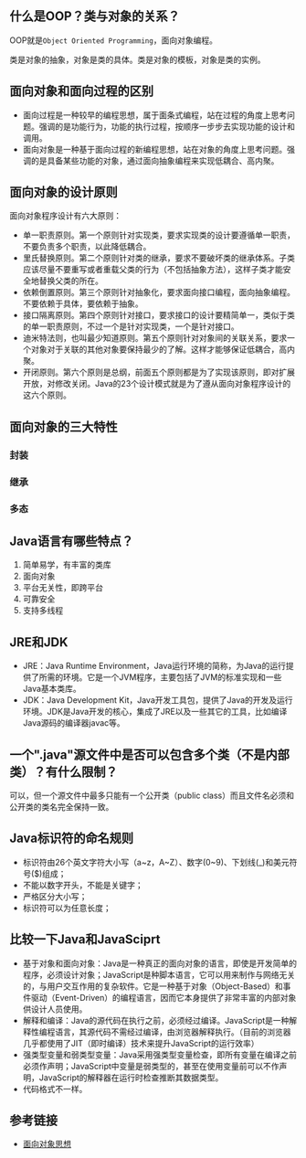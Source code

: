 <!--
date: 2021-05-04T22:34:12+08:00
lastmod: 2021-05-04T22:34:12+08:00
-->
## 什么是OOP？类与对象的关系？

OOP就是`Object Oriented Programming`，面向对象编程。

类是对象的抽象，对象是类的具体。类是对象的模板，对象是类的实例。

## 面向对象和面向过程的区别

* 面向过程是一种较早的编程思想，属于面条式编程，站在过程的角度上思考问题。强调的是功能行为，功能的执行过程，按顺序一步步去实现功能的设计和调用。
* 面向对象是一种基于面向过程的新编程思想，站在对象的角度上思考问题。强调的是具备某些功能的对象，通过面向抽象编程来实现低耦合、高内聚。

## 面向对象的设计原则

面向对象程序设计有六大原则：

* 单一职责原则。第一个原则针对实现类，要求实现类的设计要遵循单一职责，不要负责多个职责，以此降低耦合。
* 里氏替换原则。第二个原则针对类的继承，要求不要破坏类的继承体系。子类应该尽量不要重写或者重载父类的行为（不包括抽象方法），这样子类才能安全地替换父类的所在。
* 依赖倒置原则。第三个原则针对抽象化，要求面向接口编程，面向抽象编程。不要依赖于具体，要依赖于抽象。
* 接口隔离原则。第四个原则针对接口，要求接口的设计要精简单一，类似于类的单一职责原则，不过一个是针对实现类，一个是针对接口。
* 迪米特法则，也叫最少知道原则。第五个原则针对对象间的关联关系，要求一个对象对于关联的其他对象要保持最少的了解。这样才能够保证低耦合，高内聚。
* 开闭原则。第六个原则是总纲，前面五个原则都是为了实现该原则，即对扩展开放，对修改关闭。Java的23个设计模式就是为了遵从面向对象程序设计的这六个原则。

## 面向对象的三大特性

### 封装



### 继承



### 多态


## Java语言有哪些特点？

1. 简单易学，有丰富的类库
2. 面向对象
3. 平台无关性，即跨平台
4. 可靠安全
5. 支持多线程

## JRE和JDK

* JRE：Java Runtime Environment，Java运行环境的简称，为Java的运行提供了所需的环境。它是一个JVM程序，主要包括了JVM的标准实现和一些Java基本类库。
* JDK：Java Development Kit，Java开发工具包，提供了Java的开发及运行环境。JDK是Java开发的核心，集成了JRE以及一些其它的工具，比如编译Java源码的编译器javac等。

## 一个".java"源文件中是否可以包含多个类（不是内部类）？有什么限制？

可以，但一个源文件中最多只能有一个公开类（public class）而且文件名必须和公开类的类名完全保持一致。

## Java标识符的命名规则

* 标识符由26个英文字符大小写（a~z，A~Z）、数字(0~9)、下划线(_)和美元符号($)组成；
* 不能以数字开头，不能是关键字；
* 严格区分大小写；
* 标识符可以为任意长度；

## 比较一下Java和JavaSciprt

- 基于对象和面向对象：Java是一种真正的面向对象的语言，即使是开发简单的程序，必须设计对象；JavaScript是种脚本语言，它可以用来制作与网络无关的，与用户交互作用的复杂软件。它是一种基于对象（Object-Based）和事件驱动（Event-Driven）的编程语言，因而它本身提供了非常丰富的内部对象供设计人员使用。
- 解释和编译：Java的源代码在执行之前，必须经过编译。JavaScript是一种解释性编程语言，其源代码不需经过编译，由浏览器解释执行。（目前的浏览器几乎都使用了JIT（即时编译）技术来提升JavaScript的运行效率）
- 强类型变量和弱类型变量：Java采用强类型变量检查，即所有变量在编译之前必须作声明；JavaScript中变量是弱类型的，甚至在使用变量前可以不作声明，JavaScript的解释器在运行时检查推断其数据类型。
- 代码格式不一样。

## 参考链接

* [面向对象思想](http://cyc2018.gitee.io/cs-notes/#/notes/面向对象思想)
